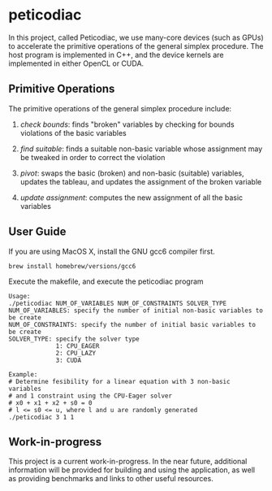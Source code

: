 # peticodiac

In this project, called Peticodiac, we use many-core devices (such as GPUs) to accelerate the primitive operations of the general simplex procedure. The host program is implemented in C++, and the device kernels are implemented in either OpenCL or CUDA.

## Primitive Operations
The primitive operations of the general simplex procedure include:

1. *check bounds*: finds "broken" variables by checking for bounds violations of the basic variables

2. *find suitable*: finds a suitable non-basic variable whose assignment may be tweaked in order to correct the violation

3. *pivot*: swaps the basic (broken) and non-basic (suitable) variables, updates the tableau, and updates the assignment of the broken variable

4. *update assignment*: computes the new assignment of all the basic variables

## User Guide
If you are using MacOS X, install the GNU gcc6 compiler first.
```
brew install homebrew/versions/gcc6
```

Execute the makefile, and execute the peticodiac program
```
Usage:
./peticodiac NUM_OF_VARIABLES NUM_OF_CONSTRAINTS SOLVER_TYPE
NUM_OF_VARIABLES: specify the number of initial non-basic variables to be create
NUM_OF_CONSTRAINTS: specify the number of initial basic variables to be create
SOLVER_TYPE: specify the solver type
             1: CPU_EAGER
             2: CPU_LAZY
             3: CUDA

Example:
# Determine fesibility for a linear equation with 3 non-basic variables
# and 1 constraint using the CPU-Eager solver
# x0 + x1 + x2 + s0 = 0
# l <= s0 <= u, where l and u are randomly generated
./peticodiac 3 1 1
```

## Work-in-progress

This project is a current work-in-progress. In the near future, additional information will be provided for building and using the application, as well as providing benchmarks and links to other useful resources.
